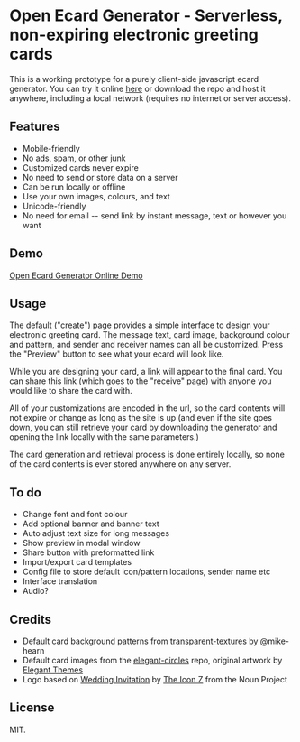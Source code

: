 # Open Ecard Generator - Serverless, non-expiring electronic greeting cards

This is a working prototype for a purely client-side javascript ecard generator. You can try it online [here](https://dohliam.github.io/ecards/) or download the repo and host it anywhere, including a local network (requires no internet or server access).

## Features

* Mobile-friendly
* No ads, spam, or other junk
* Customized cards never expire
* No need to send or store data on a server
* Can be run locally or offline
* Use your own images, colours, and text
* Unicode-friendly
* No need for email -- send link by instant message, text or however you want

## Demo

[Open Ecard Generator Online Demo](https://dohliam.github.io/ecards/)

## Usage

The default ("create") page provides a simple interface to design your electronic greeting card. The message text, card image, background colour and pattern, and sender and receiver names can all be customized. Press the "Preview" button to see what your ecard will look like.

While you are designing your card, a link will appear to the final card. You can share this link (which goes to the "receive" page) with anyone you would like to share the card with.

All of your customizations are encoded in the url, so the card contents will not expire or change as long as the site is up (and even if the site goes down, you can still retrieve your card by downloading the generator and opening the link locally with the same parameters.)

The card generation and retrieval process is done entirely locally, so none of the card contents is ever stored anywhere on any server.

## To do

* Change font and font colour
* Add optional banner and banner text
* Auto adjust text size for long messages
* Show preview in modal window
* Share button with preformatted link
* Import/export card templates
* Config file to store default icon/pattern locations, sender name etc
* Interface translation
* Audio?

## Credits

* Default card background patterns from [transparent-textures](https://github.com/mike-hearn/transparent-textures) by @mike-hearn
* Default card images from the [elegant-circles](https://github.com/dohliam/elegant-circles) repo, original artwork by [Elegant Themes](http://www.elegantthemes.com/)
* Logo based on [Wedding Invitation](https://thenounproject.com/term/wedding-invitation/3327167/) by [The Icon Z](https://thenounproject.com/theiconz) from the Noun Project


## License

MIT.
